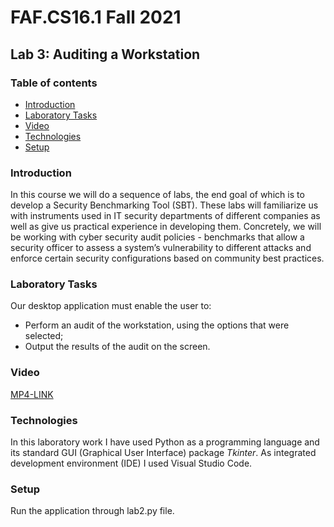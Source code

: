 # FAF.CS16.1 Fall 2021

## Lab 3: Auditing  a  Workstation

### Table of contents

* [Introduction](#introduction)
* [Laboratory Tasks](#lab-tasks)
* [Video](#video)
* [Technologies](#technologies)
* [Setup](#setup)

### Introduction

In this course we will do a sequence of labs, the end goal of which is to develop a Security Benchmarking Tool (SBT).
These labs will familiarize us with instruments used in IT security departments of different companies as well as give
us practical experience in developing them. Concretely, we will be working with cyber security audit policies -
benchmarks that allow a security officer to assess a system’s vulnerability to different attacks and enforce certain
security configurations based on community best practices.

### Laboratory Tasks

Our desktop application must enable the user to:

* Perform an audit of the workstation, using the options that were selected;
* Output the results of the audit on the screen.

### Video
[MP4-LINK](lab3.mp4)

### Technologies

In this laboratory work I have used Python as a programming language and its standard GUI (Graphical User Interface)
package *Tkinter*. As integrated development environment (IDE) I used Visual Studio Code.

### Setup

Run the application through lab2.py file.
